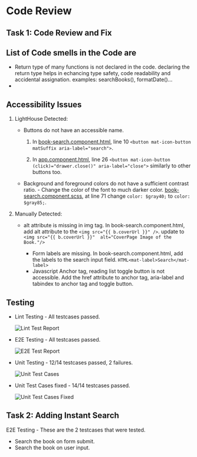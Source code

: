 # Code Review 


## Task 1: Code Review and Fix

  ## List of Code smells in the Code are
  * Return type of many functions is not declared in the code. declaring the return type helps in echancing type safety, code readability and accidental assignation. 
        examples: searchBooks(), formatDate()...
  * 
    
## Accessibility Issues
  1. LightHouse Detected:
     * Buttons do not have an accessible name.
       1. In [book-search.component.html](./libs/books/feature/src/lib/book-search/book-search.component.html), line 10
         `<button mat-icon-button matSuffix aria-label="search">`.
       
       2. In [app.component.html](./apps/okreads/browser/src/app/app.component.html), line 26
            `<button mat-icon-button (click)="drawer.close()" aria-label="close">`
            similarly to other buttons too.

     * Background and foreground colors do not have a sufficient contrast ratio.
            - Change the color of the font to much darker color.
            [book-search.component.scss](./libs/books/feature/src/lib/book-search/book-search.component.scss), at line 71 change `color: $gray40;` to `color: $gray85;`.
    
  2. Manually Detected:
      * alt attribute is missing in img tag.
            In book-search.component.html, add alt attribute to the `<img src="{{ b.coverUrl }}" />`. 
            update to `<img src="{{ b.coverUrl }}"  alt="CoverPage Image of the Book."/>`

        * Form labels are missing.
            In book-search.component.html, add the labels to the search input field.
            `HTML<mat-label>Search</mat-label>`
        * Javascript Anchor tag, reading list toggle button is not accessible. 
            Add the href attribute to anchor tag, aria-label and tabindex to anchor tag and toggle button.

## Testing
* Lint Testing - All testcases passed.
  
  ![Lint Test Report](./screencapture-Lint_Test_Report.png)
  
* E2E Testing - All testcases passed.
  
  ![E2E Test Report](./screencapture-E2E_Test_Report.png)
  
* Unit Testing - 12/14 testcases passed, 2 failures.
  
  ![Unit Test Cases](./screencapture-Unit_Test_Report.png)
  
* Unit Test Cases fixed - 14/14 testcases passed.
  
  ![Unit Test Cases Fixed](./screencapture-Unit_Test_Fix.png)


## Task 2: Adding Instant Search

E2E Testing - These are the 2 testcases that were tested.
* Search the book on form submit.
* Search the book on user input.
